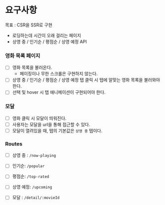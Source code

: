# 요구사항

목표 : CSR을 SSR로 구현
- 로딩하는데 시간이 오래 걸리는 페이지
- 상영 중 / 인기순 / 평점순 / 상영 예정 API



### 영화 목록 페이지
- [ ] 영화 목록을 불러온다.
  - 페이징이나 무한 스크롤은 구현하지 않는다.
- [ ] 상영 중 / 인기순 / 평점순 / 상영 예정 탭 클릭 시 탭에 알맞는 영화 목록을 불러와야 한다.
- [ ] 선택 및 hover 시 탭 애니메이션이 구현되어야 한다.

### 모달
- [ ] 영화 클릭 시 모달이 띄워진다.
- [ ] 사용자는 모달을 url을 통해 접근할 수 있다.
- [ ] 모달이 열려있을 때, 탭의 기본값은 `상영 중` 탭이다.

### Routes
- [ ] 상영 중 : `/now-playing`
- [ ] 인기순: `/popular`
- [ ] 평점순: `/top-rated`
- [ ] 상영 예정: `/upcoming`
- [ ] 모달 : `/detail/:movieId`


